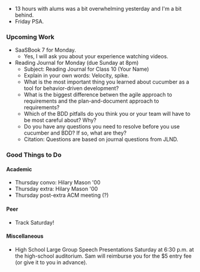* 13 hours with alums was a bit overwhelming yesterday and I'm a bit behind.
* Friday PSA.

### Upcoming Work

* SaaSBook 7 for Monday.
    * Yes, I will ask you about your experience watching videos.
* Reading Journal for Monday (due Sunday at 8pm)
    * Subject: Reading Journal for Class 10 (Your Name)
    * Explain in  your own words: Velocity, spike.
    * What is the most important thing you learned about cucumber as a tool for behavior-driven development?
    * What is the biggest difference betwen the agile approach to requirements and the plan-and-document approach to requirements?
    * Which of the BDD pitfalls do you think you or your team will have to be most careful about? Why?
    * Do you have any questions you need to resolve before you use cucumber and BDD? If so, what are they?
    * Citation: Questions are based on journal questions from JLND.

### Good Things to Do

#### Academic

* Thursday convo: Hilary Mason '00
* Thursday extra: Hilary Mason '00
* Thursday post-extra ACM meeting (?)

#### Peer

* Track Saturday!

#### Miscellaneous

* High School Large Group Speech Presentations Saturday at 6:30 p.m.
  at the high-school auditorium.  Sam will reimburse you for the $5 entry
  fee (or give it to you in advance).

